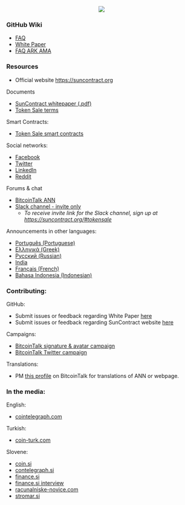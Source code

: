 <p align="center">
<img src="https://i.imgur.com/W7dAPBP.jpg">
</p>

### GitHub Wiki
* [FAQ](https://github.com/SunContract/wiki/wiki/FAQ)
* [White Paper](https://github.com/SunContract/wiki/wiki/White-Paper)
* [FAQ ARK AMA](https://github.com/SunContract/wiki/wiki/FAQ-ARK-AMA)

### Resources
* Official website https://suncontract.org

Documents
* [SunContract whitepaper (.pdf)](https://suncontract.org/res/whitepaper.pdf)
* [Token Sale terms](https://suncontract.org/res/SuncontracttermsofICO_v7.pdf)

Smart Contracts:
* [Token Sale smart contracts](https://github.com/SunContract/SmartContracts)

Social networks:
* [Facebook](https://www.facebook.com/suncontractorg/)
* [Twitter](https://twitter.com/sun_contract)
* [LinkedIn](https://www.linkedin.com/company/22304821/)
* [Reddit](https://www.reddit.com/r/suncontract/)

Forums & chat
* [BitcoinTalk ANN](https://bitcointalk.org/index.php?topic=1934763.0)
* [Slack channel - invite only](https://suncontractteam.slack.com)
  * *To receive invite link for the Slack channel, sign up at https://suncontract.org/#tokensale*

Announcements in other languages:
* [Português (Portuguese)](https://bitcointalk.org/index.php?topic=1937069.0)
* [Ελληνικά (Greek)](https://bitcointalk.org/index.php?topic=1937231.msg19235480#msg19235480)
* [Русский (Russian)](https://bitcointalk.org/index.php?topic=1939147.0)
* [India](https://bitcointalk.org/index.php?topic=1939638)
* [Français (French)](https://bitcointalk.org/index.php?topic=1938282.0)
* [Bahasa Indonesia (Indonesian)](https://bitcointalk.org/index.php?topic=1936743)

### Contributing:

GitHub:
* Submit issues or feedback regarding White Paper [here](https://github.com/SunContract/wiki/issues)
* Submit issues or feedback regarding SunContract website [here](https://github.com/SunContract/suncontract.github.io/issues)

Campaigns:
* [BitcoinTalk signature & avatar campaign](https://bitcointalk.org/index.php?topic=1936212.0)
* [BitcoinTalk Twitter campaign](https://bitcointalk.org/index.php?topic=1936101.0)

Translations:
* PM [this profile](https://bitcointalk.org/index.php?action=profile;u=1009934) on BitcoinTalk for translations of ANN or webpage.

### In the media:

English:
* [cointelegraph.com](https://cointelegraph.com/press-releases/suncontract-announces-tokensale-ico-for-june-28th)

Turkish:
* [coin-turk.com](http://coin-turk.com/elektrik-enerji-projesi-suncontract-platformuyla-tanisin-ico-28-haziranda)

Slovene:
* [coin.si](https://coin.si/decentraliziran-energetski-trg-suncontract/)
* [contelegraph.si](https://cointelegraph.si/news/suncontract-slovenski-blockchain-projekt-za-trgovanje-z-energijo)
* [finance.si](https://www.finance.si/8857870/Slovensko-podjetje-pretresa-trg-trgovanja-z-elektricno-energijo)
* [finance.si interview](https://oe.finance.si/8858354/%28intervju%29-S-prodajo-kripto-zetonov-bodo-postavili-decentraliziran-trg-elektrike)
* [racunalniske-novice.com](http://www.racunalniske-novice.com/novice/dogodki-in-obvestila/suncontract--trgovanje-z-elektricno-energijo-na-blockchainu.html)
* [stromar.si](https://stromar.si/green-energy-trading-platform/)

